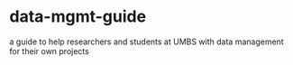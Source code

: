 # data-mgmt-guide
a guide to help researchers and students at UMBS with data management for their own projects
